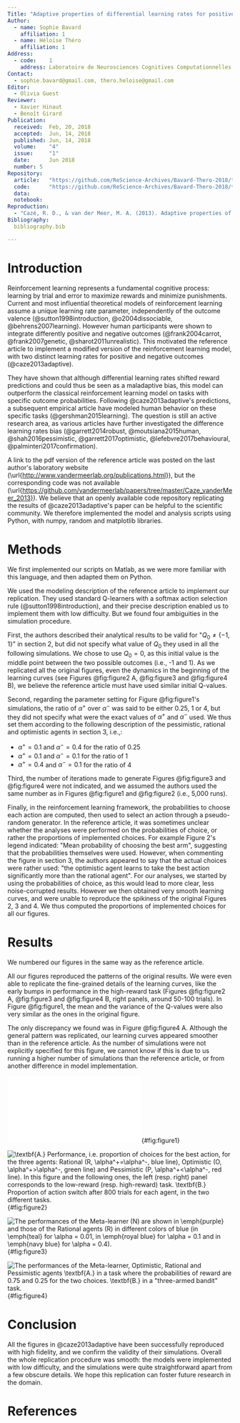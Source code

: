 ```yaml
---
Title: "Adaptive properties of differential learning rates for positive and negative outcomes"
Author:
  - name: Sophie Bavard
    affiliation: 1
  - name: Héloïse Théro
    affiliation: 1
Address:
  - code:    1
    address: Laboratoire de Neurosciences Cognitives Computationnelles (ENS - INSERM), Département d'Études Cognitives, École Normale Supérieure, PSL Research University, 29 rue d'Ulm, 75005 Paris, France
Contact:
  - sophie.bavard@gmail.com, thero.heloise@gmail.com
Editor:
  - Olivia Guest
Reviewer:
  - Xavier Hinaut
  - Benoît Girard
Publication:
  received:  Feb, 20, 2018
  accepted:  Jun, 14, 2018
  published: Jun, 14, 2018
  volume:    "4"
  issue:     "1"
  date:      Jun 2018
  number: 5
Repository:
  article:   "https://github.com/ReScience-Archives/Bavard-Thero-2018/tree/master/article"
  code:      "https://github.com/ReScience-Archives/Bavard-Thero-2018/tree/master/code"
  data:      
  notebook:  
Reproduction:
  - "Cazé, R. D., & van der Meer, M. A. (2013). Adaptive properties of differential learning rates for positive and negative outcomes. Biological cybernetics, 107(6), 711-719. https://doi.org/10.1007/s00422-013-0571-5"
Bibliography:
  bibliography.bib

---
```


# Introduction

Reinforcement learning represents a fundamental cognitive process: learning by trial and error to maximize rewards and minimize punishments. Current and most influential theoretical models of reinforcement learning assume a unique learning rate parameter, independently of the outcome valence (@sutton1998introduction, @o2004dissociable, @behrens2007learning). However human participants were shown to integrate differently positive and negative outcomes (@frank2004carrot, @frank2007genetic, @sharot2011unrealistic). This motivated the reference article to implement a modified version of the reinforcement learning model, with two distinct learning rates for positive and negative outcomes (@caze2013adaptive).

They have shown that although differential learning rates shifted reward predictions and could thus be seen as a maladaptive bias, this model can outperform the classical reinforcement learning model on tasks with specific outcome probabilities. Following @caze2013adaptive's predictions, a subsequent empirical article have modeled human behavior on these specific tasks (@gershman2015learning). The question is still an active research area, as various articles have further investigated the difference learning rates bias (@garrett2014robust, @moutsiana2015human, @shah2016pessimistic, @garrett2017optimistic, @lefebvre2017behavioural, @palminteri2017confirmation).

A link to the pdf version of the reference article was posted on the last author's laboratory website (\url{http://www.vandermeerlab.org/publications.html}), but the corresponding code was not available (\url{https://github.com/vandermeerlab/papers/tree/master/Caze_vanderMeer_2013}). We believe that an openly available code repository replicating the results of @caze2013adaptive's paper can be helpful to the scientific community. We therefore implemented the model and analysis scripts using Python, with numpy, random and matplotlib libraries.

# Methods

We first implemented our scripts on Matlab, as we were more familiar with this language, and then adapted them on Python.

We used the modeling description of the reference article to implement our replication. They used standard Q-learners with a softmax action selection rule (@sutton1998introduction), and their precise description enabled us to implement them with low difficulty. But we found four ambiguities in the simulation procedure.

First, the authors described their analytical results to be valid for "$Q_0 \neq \{-1, 1\}$" in section 2, but did not specify what value of $Q_0$ they used in all the following simulations. We chose to use $Q_0 = 0$, as this initial value is the middle point between the two possible outcomes (i.e., -1 and 1). As we replicated all the original figures, even the dynamics in the beginning of the learning curves (see Figures @fig:figure2 A, @fig:figure3 and @fig:figure4 B), we believe the reference article must have used similar initial Q-values.

Second, regarding the parameter setting for Figure @fig:figure1's simulations, the ratio of $\alpha^+$ over $\alpha^-$ was said to be either 0.25, 1 or 4, but they did not specify what were the exact values of $\alpha^+$ and $\alpha^-$ used. We thus set them according to the following description of the pessimistic, rational and optimistic agents in section 3, i.e.,:

* $\alpha^+ = 0.1$ and $\alpha^- = 0.4$ for the ratio of 0.25
* $\alpha^+ = 0.1$ and $\alpha^- = 0.1$ for the ratio of 1
* $\alpha^+ = 0.4$ and $\alpha^- = 0.1$ for the ratio of 4

Third, the number of iterations made to generate Figures @fig:figure3 and @fig:figure4 were not indicated, and we assumed the authors used the same number as in Figures @fig:figure1 and @fig:figure2 (i.e., 5,000 runs).

Finally, in the reinforcement learning framework, the probabilities to choose each action are computed, then used to select an action through a pseudo-random generator. In the reference article, it was sometimes unclear whether the analyses were performed on the probabilities of choice, or rather the proportions of implemented choices. For example Figure 2's legend indicated: "Mean probability of choosing the best arm", suggesting that the probabilities themselves were used. However, when commenting the figure in section 3, the authors appeared to say that the actual choices were rather used: "the optimistic agent learns to take the best action significantly more than the rational agent". For our analyses, we started by using the probabilities of choice, as this would lead to more clear, less noise-corrupted results. However we then obtained very smooth learning curves, and were unable to reproduce the spikiness of the original Figures 2, 3 and 4. We thus computed the proportions of implemented choices for all our figures.

# Results

We numbered our figures in the same way as the reference article. 

All our figures reproduced the patterns of the original results. We were even able to replicate the fine-grained details of the learning curves, like the early bumps in performance in the high-reward task (Figures @fig:figure2 A, @fig:figure3 and @fig:figure4 B, right panels, around 50-100 trials). In Figure @fig:figure1, the mean and the variance of the Q-values were also very similar as the ones in the original figure.

The only discrepancy we found was in Figure @fig:figure4 A. Although the general pattern was replicated, our learning curves appeared smoother than in the reference article. As the number of simulations were not explicitly specified for this figure, we cannot know if this is due to us running a higher number of simulations than the reference article, or from another difference in model implementation.

![Average estimated Q-values after 800 trials averaged for different ratios of $\alpha^+$ and $\alpha^-$. The dotted lines represent the underlying average reward: 0.8, 0.6, -0.6, -0.8. The error bars represent the variance of the estimated Q-values.](Figure1.pdf){#fig:figure1}

![\textbf{A.} Performance, i.e. proportion of choices for the best action, for the three agents: Rational (R, $\alpha^+=\alpha^-$, blue line), Optimistic (O, $\alpha^+>\alpha^-$, green line) and Pessimistic (P, $\alpha^+<\alpha^-$, red line). In this figure and the following ones, the left (resp. right) panel corresponds to the low-reward (resp. high-reward) task. \textbf{B.} Proportion of action switch after 800 trials for each agent, in the two different tasks.](Figure2.png){#fig:figure2}

![The performances of the Meta-learner (N) are shown in \emph{purple} and those of the Rational agents (R) in different colors of blue (in \emph{teal} for $\alpha = 0.01$, in \emph{royal blue} for $\alpha = 0.1$ and in \emph{navy blue} for $\alpha = 0.4$).](Figure3.png){#fig:figure3}

![The performances of the Meta-learner, Optimistic, Rational and Pessimistic agents \textbf{A.}  in a task where the probabilities of reward are 0.75 and 0.25 for the two choices. \textbf{B.} in a "three-armed bandit" task.](Figure4.png){#fig:figure4}

# Conclusion

All the figures in @caze2013adaptive have been successfully reproduced with high fidelity, and we confirm the validity of their simulations. Overall the whole replication procedure was smooth: the models were implemented with low difficulty, and the simulations were quite straightforward apart from a few obscure details. We hope this replication can foster future research in the domain.

# References
